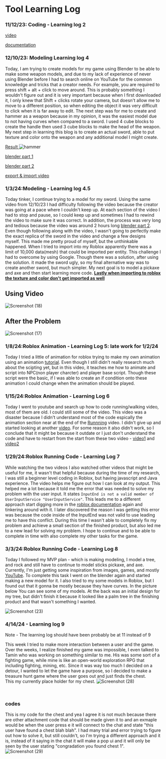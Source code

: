 # Tool Learning Log
### 11/12/23: Coding - Learning log 2

[video](https://www.youtube.com/watch?t=5309&v=1srFmjt1Ib0&feature=youtu.be)

[documentation](https://create.roblox.com/docs/tutorials)


### 12/10/23: Modeling Learning log 4
Today, I am trying to create models for my game using Blender to be able to make some weapon models, and due to my lack of experience of never using Blender before I had to search online on YouTube for the common knowledge and tricks that a creator needs. For example, you are required to press shift + alt + click to move around. This is probably something I wouldn't figure out and it is very important because when I first downloaded it, I only knew that Shift + clicks rotate your camera, but doesn't allow me to move to a different position, so when editing the object it was very difficult to click when it is far away to edit. The next step was for me to create and hammer as a weapon because in my opinion, it was the easiest model due to not having curves when compared to a sword. I used 4 cube blocks to create the handle then used 3 cube blocks to make the head of the weapon. My next step in learning this blog is to create an actual sword, able to put texture and color onto the weapon and any additional model I might create.

<ins> Result </ins>
![hammer](https://github.com/jimingz9380/apcsa-freedom-project/assets/91745086/0f26da84-1544-4b5f-ae99-bb519c6b7a62)

[blender part 1](https://www.youtube.com/watch?v=98qKfdJRzr0)

[blender part 2](https://www.youtube.com/watch?v=xr1lgLAragg)

[export & import video](https://www.youtube.com/watch?v=vbXVLmSpQe4)

### 1/3/24:Modeling - Learning log 4.5 
Today tinker, I continue trying to a model for my sword. Using the same video from 12/10/23 I had difficulty following the video because the creator was going at a pace where I couldn't keep up. At each section of the video I had to stop and pause, so I could keep up and sometimes I had to rewind the video to make sure it was correct. In addition, the process was very long and tedious because the video was around 2 hours long [blender part 2](https://www.youtube.com/watch?v=xr1lgLAragg). Even though following along with the video, I wasn't going to perfectly make the exact replica of the sword in the video and change a few designs myself. This made me pretty proud of myself, but the unthinkable happened. When I tried to import into my Roblox apparently there was a limit of 10,000 data(mesh) that could be imported per entity. This challenge I had to overcome by using Google. Though there was a solution, after using the solution. it made the sword ugly, so my final alternative way was to create another sword, but much simpler. My next goal is to model a pickaxe and axe and then start learning more code. **<ins>Lastly when importing to roblox the texture and color don't get imported as well</ins>**


## Using Video
![Screenshot (18)](https://github.com/jimingz9380/apcsa-freedom-project/assets/91745086/7e13ae8e-a56e-499b-9661-0b26ddeda042)

## After the Problem
![Screenshot (17)](https://github.com/jimingz9380/apcsa-freedom-project/assets/91745086/c7fee1ef-a978-4902-9b3e-656aec6ae448)

### 1/8/24:Roblox Animation - Learning Log 5: late work for 1/2/24
Today I tried a little of animation for roblox trying to make my own animation using an animation [tutorial](https://www.bing.com/videos/riverview/relatedvideo?q=how+to+make+animation+in+roblox+studios&mid=AFCAE11AAE636ECAA926AFCAE11AAE636ECAA926&FORM=VIRE). Even though  I still didn't really research much about the scipting yet, but in this video, it teaches me how to animate and script into NPC(non player charcter) and player base script. Though these script were the basic, if I was able to create an if condition onto these animation I could change when the animation should be played.

### 1/15/24:Roblox Animation - Learning Log 6
Today I went to youtube and search up how to code running/walking video, most of them are old. I could still some of the video. This video was a disaster because I didn't understand most of the code espically the animation section near at the end of the [Runnning](https://www.youtube.com/watch?v=MiuCUWrN4mI) video. I didn't give up and started looking at another [video](https://www.youtube.com/watch?v=Sulk01JX3QI). For some reason it also didn't work, so I conclude that it might be because it outdate or I just don't understand the code and have to restart from the start from these two video - [video1](https://www.bing.com/videos/riverview/relatedvideo?q=learning+lua+20min&mid=B551C9D4D47E6CD2B51AB551C9D4D47E6CD2B51A&FORM=VIRE) and [video2](https://www.youtube.com/watch?v=ZEMFMuNesyM)


### 1/29/24:Roblox Running Code - Learning Log 7
While watching the two videos I also watched other videos that might be useful for me, it wasn't that helpful because during the time of my research, I was still a beginner level coding in Roblox, but having javascript and Java experience. The video helps me figure out how I can look at my output. This helped me a lot because it told me the error that was needed to solve my problem with the user input. It states `InputEnd is not a valid member of UserInputService "UserInputService"`. This leads me to a different approach start digging more in the [roblox documentation](https://create.roblox.com/docs/en-us/reference/engine/classes/Humanoid#Running) again and tinkering around with it. I later discovered the reason I was getting this error was because the code inside of the InputEnd was not valid to use leading me to have this conflict. During this time I wasn't able to completely fix my problem and achieve a small section of the finished product, but also led me to a new lead for solving my problem. I hope to continue and to be able to complete in time with also complete my other tasks for the game.


### 3/3/24:Roblox Running Code - Learning Log 8
Today I followed my MVP plan - which is making modeling, I model a tree, and rock and still have to continue to model sticks pickaxe, and axe. Currently, I'm just getting some inspiration from images, games, and mostly [YouTube](https://create.roblox.com/docs/en-us/reference/engine/classes/Humanoid#Running). To complete this task I went on the blender again and started making a new model for it. I also tried to my some models in Roblox, but I found out that it gonna be mostly because they have curves. In the picture below You can see some of my models. At the back was an initial design for my tree, but didn't finish it because it looked like a palm tree in the finishing product and that wasn't something I wanted. 

![Screenshot (23)](https://github.com/jimingz9380/apcsa-freedom-project/assets/91745086/f7f0d95d-0a00-413f-819c-fa9209bf8fb5)



### 4/14/24 - Learning log 9 
Note - The learning log should have been probably be at 11 instead of 9 
<br>

This week I tried to make more interaction between a user and the game. Over the weeks, I realize finished my game was impossible, I even talked to Tamin who was working on something similar to me. His was some sort of a fighting game, while mine is like an open-world exploration RPG that including fighting, mining, etc. Since it was way too much I decided on a detour, I wanted to let the game have a purpose, so I decided to make a treasure hunt game where the user goes out and just finds the chest.
<br> 
This my currently place holder for my chest.
![Screenshot (28)](https://github.com/jimingz9380/apcsa-freedom-project/assets/91745086/48c4a924-33a3-4a30-bd40-8e7d62394ca7)

<br>

### codes 
This is my code for the chest and yea I agree it is not much because there are other attachment code that should be made given it to and an exmaple would be when the user press e it will connect to the chat and state "this user have found a chest blah blah". I had many trial and error trying to figure out how to solve it, but still couldn't, so I'm trying a different approach and it is, instead of it saying in the chat it will make a pop ui and it will only be seen by the user stating "congradation you found chest 1".
![Screenshot (29)](https://github.com/jimingz9380/apcsa-freedom-project/assets/91745086/a04c35b0-11f4-4064-9814-8a33dfc5f4cf)
